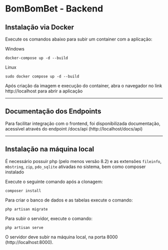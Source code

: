 # BomBomBet - Backend

## Instalação via Docker

Execute os comandos abaixo para subir um container com a aplicação:

Windows
```shell
docker-compose up -d --build
```

Linux
```shell
sudo docker compose up -d --build
``` 
Após criação da imagem e execução do container, abra o navegador no link http://localhost para abrir a aplicação

***

## Documentação dos Endpoints

Para facilitar integração com o frontend, foi disponibilizada documentação, acessível através do endpoint /docs/api (http://localhost/docs/api)

***

## Instalação na máquina local
É necessário possuir php (pelo menos versão 8.2) e as extensões `fileinfo`, `mbstring`, `zip`, `pdo_sqlite` ativadas no sistema,
bem como composer instalado

Execute o seguinte comando após a clonagem:
```shell
composer install
```

Para criar o banco de dados e as tabelas execute o comando:
```shell
php artisan migrate
```

Para subir o servidor, execute o comando:
```shell
php artisan serve
```
O servidor deve subir na máquina local, na porta 8000 (http://localhost:8000).



